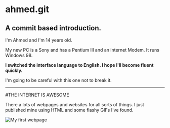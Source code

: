 ahmed.git
======

A commit based introduction.
-------


I'm Ahmed and I'm 14 years old.

My new PC is a Sony and has a Pentium III and an internet Modem.
It runs Windows 98.

__I switched the interface language to English. I hope I'll become fluent quickly.__

I'm going to be careful with this one not to break it.

----

#THE INTERNET IS AWESOME

There a lots of webpages and websites for all sorts of things.
I just published mine using HTML and some flashy GIFs I've found.

![My first webpage](https://i.imgur.com/HYpng90.png "My Webpage")


